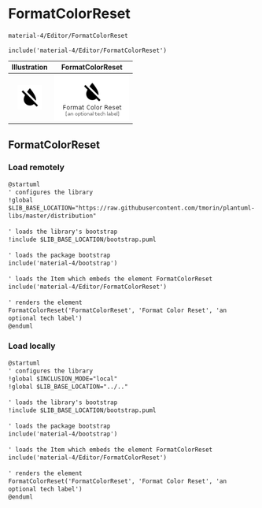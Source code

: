# FormatColorReset


```text
material-4/Editor/FormatColorReset
```

```text
include('material-4/Editor/FormatColorReset')
```



| Illustration | FormatColorReset |
| :---: | :---: |
| ![illustration for Illustration](../../material-4/Editor/FormatColorReset.png) | ![illustration for FormatColorReset](../../material-4/Editor/FormatColorReset.Local.png) |




## FormatColorReset

### Load remotely
```plantuml
@startuml
' configures the library
!global $LIB_BASE_LOCATION="https://raw.githubusercontent.com/tmorin/plantuml-libs/master/distribution"

' loads the library's bootstrap
!include $LIB_BASE_LOCATION/bootstrap.puml

' loads the package bootstrap
include('material-4/bootstrap')

' loads the Item which embeds the element FormatColorReset
include('material-4/Editor/FormatColorReset')

' renders the element
FormatColorReset('FormatColorReset', 'Format Color Reset', 'an optional tech label')
@enduml
```

### Load locally
```plantuml
@startuml
' configures the library
!global $INCLUSION_MODE="local"
!global $LIB_BASE_LOCATION="../.."

' loads the library's bootstrap
!include $LIB_BASE_LOCATION/bootstrap.puml

' loads the package bootstrap
include('material-4/bootstrap')

' loads the Item which embeds the element FormatColorReset
include('material-4/Editor/FormatColorReset')

' renders the element
FormatColorReset('FormatColorReset', 'Format Color Reset', 'an optional tech label')
@enduml
```

